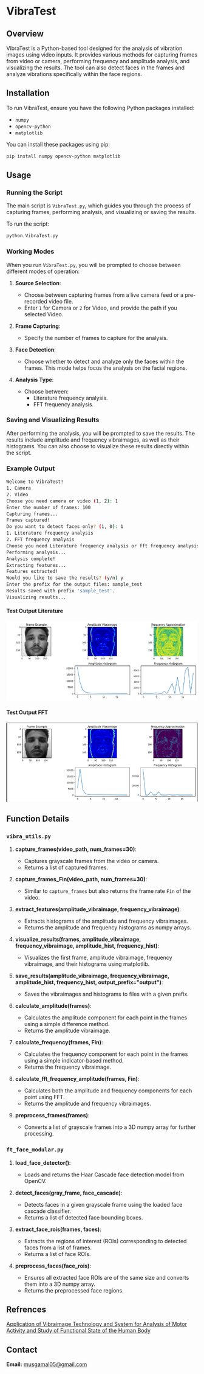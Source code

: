 # VibraTest

## Overview

VibraTest is a Python-based tool designed for the analysis of vibration images using video inputs. It provides various methods for capturing frames from video or camera, performing frequency and amplitude analysis, and visualizing the results. The tool can also detect faces in the frames and analyze vibrations specifically within the face regions.

## Installation

To run VibraTest, ensure you have the following Python packages installed:

- `numpy`
- `opencv-python`
- `matplotlib`

You can install these packages using pip:

```bash
pip install numpy opencv-python matplotlib
```

## Usage

### Running the Script

The main script is `VibraTest.py`, which guides you through the process of capturing frames, performing analysis, and visualizing or saving the results.

To run the script:

```bash
python VibraTest.py
```

### Working Modes

When you run `VibraTest.py`, you will be prompted to choose between different modes of operation:

1. **Source Selection**:
   - Choose between capturing frames from a live camera feed or a pre-recorded video file.
   - Enter `1` for Camera or `2` for Video, and provide the path if you selected Video.

2. **Frame Capturing**:
   - Specify the number of frames to capture for the analysis.

3. **Face Detection**:
   - Choose whether to detect and analyze only the faces within the frames. This mode helps focus the analysis on the facial regions.

4. **Analysis Type**:
   - Choose between:
     - Literature frequency analysis.
     - FFT frequency analysis.

### Saving and Visualizing Results

After performing the analysis, you will be prompted to save the results. The results include amplitude and frequency vibraimages, as well as their histograms. You can also choose to visualize these results directly within the script.

### Example Output

```bash
Welcome to VibraTest!
1. Camera
2. Video
Choose you need camera or video (1, 2): 1
Enter the number of frames: 100
Capturing frames...
Frames captured!
Do you want to detect faces only? (1, 0): 1
1. Literature frequency analysis
2. FFT frequency analysis
Choose you need Literature frequency analysis or fft frequency analysis(1, 2): 2
Performing analysis...
Analysis complete!
Extracting features...
Features extracted!
Would you like to save the results? (y/n) y
Enter the prefix for the output files: sample_test
Results saved with prefix 'sample_test'.
Visualizing results...
```
#### Test Output Literature
![Test Output Literature](Images/literature_vibra_face.png)
#### Test Output FFT
![Test Output Literature](Images/fft_face.png)
## Function Details

### `vibra_utils.py`

1. **capture_frames(video_path, num_frames=30)**:
   - Captures grayscale frames from the video or camera.
   - Returns a list of captured frames.

2. **capture_frames_Fin(video_path, num_frames=30)**:
   - Similar to `capture_frames` but also returns the frame rate `Fin` of the video.

3. **extract_features(amplitude_vibraimage, frequency_vibraimage)**:
   - Extracts histograms of the amplitude and frequency vibraimages.
   - Returns the amplitude and frequency histograms as numpy arrays.

4. **visualize_results(frames, amplitude_vibraimage, frequency_vibraimage, amplitude_hist, frequency_hist)**:
   - Visualizes the first frame, amplitude vibraimage, frequency vibraimage, and their histograms using matplotlib.

5. **save_results(amplitude_vibraimage, frequency_vibraimage, amplitude_hist, frequency_hist, output_prefix="output")**:
   - Saves the vibraimages and histograms to files with a given prefix.

6. **calculate_amplitude(frames)**:
   - Calculates the amplitude component for each point in the frames using a simple difference method.
   - Returns the amplitude vibraimage.

7. **calculate_frequency(frames, Fin)**:
   - Calculates the frequency component for each point in the frames using a simple indicator-based method.
   - Returns the frequency vibraimage.

8. **calculate_fft_frequency_amplitude(frames, Fin)**:
   - Calculates both the amplitude and frequency components for each point using FFT.
   - Returns the amplitude and frequency vibraimages.

9. **preprocess_frames(frames)**:
   - Converts a list of grayscale frames into a 3D numpy array for further processing.

### `ft_face_modular.py`

1. **load_face_detector()**:
   - Loads and returns the Haar Cascade face detection model from OpenCV.

2. **detect_faces(gray_frame, face_cascade)**:
   - Detects faces in a given grayscale frame using the loaded face cascade classifier.
   - Returns a list of detected face bounding boxes.

3. **extract_face_rois(frames, faces)**:
   - Extracts the regions of interest (ROIs) corresponding to detected faces from a list of frames.
   - Returns a list of face ROIs.

4. **preprocess_faces(face_rois)**:
   - Ensures all extracted face ROIs are of the same size and converts them into a 3D numpy array.
   - Returns the preprocessed face regions.

## Refrences
[Application of Vibraimage Technology and System for Analysis of Motor Activity and Study of Functional State of the Human Body](https://www.researchgate.net/publication/225137210_Application_of_vibraimage_technology_and_system_for_analysis_of_motor_activity_and_study_of_functional_state_of_the_human_body)

## Contact
**Email:** musgamal05@gmail.com
